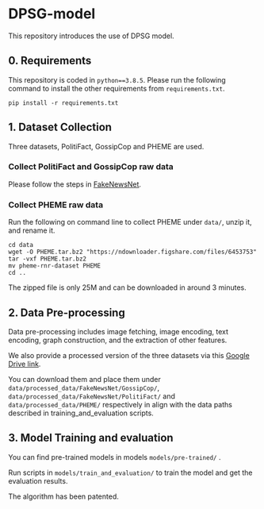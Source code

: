 # DPSG-model
This repository introduces the use of DPSG model.


## 0. Requirements
This repository is coded in `python==3.8.5`.
Please run the following command to install the other requirements from `requirements.txt`.
```
pip install -r requirements.txt
```

## 1. Dataset Collection
Three datasets, PolitiFact, GossipCop and PHEME are used. 

### Collect PolitiFact and GossipCop raw data
Please follow the steps in [FakeNewsNet](https://github.com/KaiDMML/FakeNewsNet).
### Collect PHEME raw data
Run the following on command line to collect PHEME under `data/`, unzip it, and rename it.
```
cd data
wget -O PHEME.tar.bz2 "https://ndownloader.figshare.com/files/6453753"
tar -vxf PHEME.tar.bz2
mv pheme-rnr-dataset PHEME
cd ..
```
The zipped file is only 25M and can be downloaded in around 3 minutes.

## 2. Data Pre-processing
Data pre-processing includes image fetching, image encoding, text encoding, graph construction, and the extraction of other features.

We also provide a processed version of the three datasets via this [Google Drive link](https://drive.google.com/drive/my-drive).

You can download them and place them under `data/processed_data/FakeNewsNet/GossipCop/`, `data/processed_data/FakeNewsNet/PolitiFact/` and `data/processed_data/PHEME/` respectively in align with the data paths described in training_and_evaluation scripts.

## 3. Model Training and evaluation
You can find pre-trained models in models `models/pre-trained/` .

Run scripts in `models/train_and_evaluation/` to train the model and get the evaluation results. 

The algorithm has been patented.